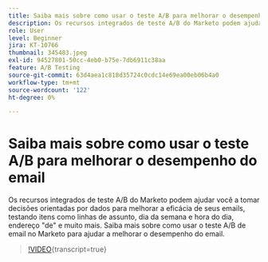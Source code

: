 ```yaml
---
title: Saiba mais sobre como usar o teste A/B para melhorar o desempenho do email
description: Os recursos integrados de teste A/B do Marketo podem ajudar você a tomar decisões orientadas por dados para melhorar a eficácia de seus emails, testando itens como linhas de assunto, dia da semana e hora do dia, endereço "de" e muito mais. Saiba mais sobre como usar o teste A/B de email no Marketo para ajudar a melhorar o desempenho do email.
role: User
level: Beginner
jira: KT-10766
thumbnail: 345483.jpeg
exl-id: 94527801-50cc-4eb0-b75e-7db6911c38aa
feature: A/B Testing
source-git-commit: 63d4aea1c818d35724c0cdc14e69ea00eb06b4a0
workflow-type: tm+mt
source-wordcount: '122'
ht-degree: 0%

---
```


# Saiba mais sobre como usar o teste A/B para melhorar o desempenho do email

Os recursos integrados de teste A/B do Marketo podem ajudar você a tomar decisões orientadas por dados para melhorar a eficácia de seus emails, testando itens como linhas de assunto, dia da semana e hora do dia, endereço &quot;de&quot; e muito mais. Saiba mais sobre como usar o teste A/B de email no Marketo para ajudar a melhorar o desempenho do email.

>[!VIDEO](https://video.tv.adobe.com/v/3413176/?quality=12&learn=on&captions=por_br){transcript=true}
